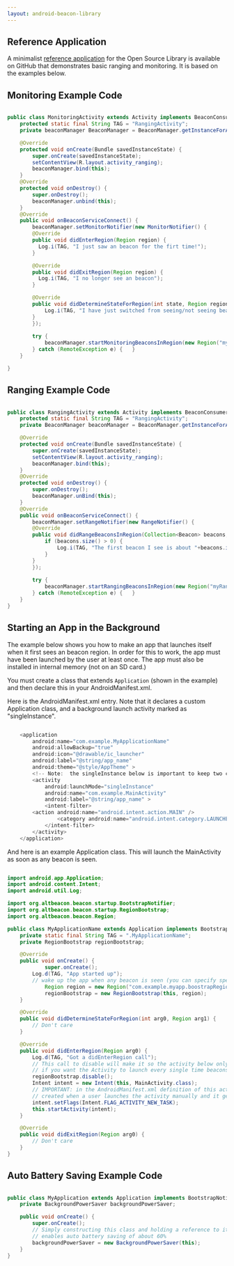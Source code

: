 ```yaml
---
layout: android-beacon-library
---
```


## Reference Application

A minimalist [reference application](https://github.com/AltBeacon/android-beacon-library-reference) for the Open Source Library is available on GitHub that demonstrates basic ranging and monitoring.  It is based on the examples below.

## Monitoring Example Code

```java

public class MonitoringActivity extends Activity implements BeaconConsumer {
	protected static final String TAG = "RangingActivity";
	private beaconManager BeaconManager = BeaconManager.getInstanceForApplication(this);

	@Override
	protected void onCreate(Bundle savedInstanceState) {
		super.onCreate(savedInstanceState);
		setContentView(R.layout.activity_ranging);
		beaconManager.bind(this);
	}
	@Override 
	protected void onDestroy() {
		super.onDestroy();
		beaconManager.unbind(this);
	}
	@Override
	public void onBeaconServiceConnect() {
		beaconManager.setMonitorNotifier(new MonitorNotifier() {
      	@Override
      	public void didEnterRegion(Region region) {
  	  	  Log.i(TAG, "I just saw an beacon for the firt time!");		
      	}

      	@Override
      	public void didExitRegion(Region region) {
          Log.i(TAG, "I no longer see an beacon");
      	}

      	@Override
      	public void didDetermineStateForRegion(int state, Region region) {
      		Log.i(TAG, "I have just switched from seeing/not seeing beacons: "+state);		
      	}
		});
		
		try {
			beaconManager.startMonitoringBeaconsInRegion(new Region("myMonitoringUniqueId", null, null, null));
		} catch (RemoteException e) {	}
	}

}

```


## Ranging Example Code

```java

public class RangingActivity extends Activity implements BeaconConsumer {
	protected static final String TAG = "RangingActivity";
	private BeaconManager beaconManager = BeaconManager.getInstanceForApplication(this);

	@Override
	protected void onCreate(Bundle savedInstanceState) {
		super.onCreate(savedInstanceState);
		setContentView(R.layout.activity_ranging);
		beaconManager.bind(this);
	}
	@Override 
	protected void onDestroy() {
		super.onDestroy();
		beaconManager.unBind(this);
	}
	@Override
	public void onBeaconServiceConnect() {
		beaconManager.setRangeNotifier(new RangeNotifier() {
      	@Override 
      	public void didRangeBeaconsInRegion(Collection<Beacon> beacons, Region region) {
      		if (beacons.size() > 0) {
	      		Log.i(TAG, "The first beacon I see is about "+beacons.iterator().next().getDistance()+" meters away.");		
      		}
      	}
		});
		
		try {
			beaconManager.startRangingBeaconsInRegion(new Region("myRangingUniqueId", null, null, null));
		} catch (RemoteException e) {	}
	}
}

```

## Starting an App in the Background 

The example below shows you how to make an app that launches itself when it first sees an beacon region.  In order for this to work, the app must have been launched
by the user at least once.  The app must also be installed in internal memory (not on an SD card.)

You must create a class that extends `Application` (shown in the example) and then declare this in your AndroidManifest.xml.

Here is the AndroidManifest.xml entry.  Note that it declares a custom Application class, and a background launch activity marked as "singleInstance".

```java

    <application 
        android:name="com.example.MyApplicationName"
        android:allowBackup="true"
        android:icon="@drawable/ic_launcher"
        android:label="@string/app_name"
        android:theme="@style/AppTheme" >
        <!-- Note:  the singleInstance below is important to keep two copies of your activity from getting launched on automatic startup -->
        <activity
            android:launchMode="singleInstance"  
            android:name="com.example.MainActivity"
            android:label="@string/app_name" >
            <intent-filter>
		<action android:name="android.intent.action.MAIN" />
                <category android:name="android.intent.category.LAUNCHER" />
            </intent-filter>
        </activity>
    </application>
```


And here is an example Application class.  This will launch the MainActivity as soon as any beacon is seen.

```java

import android.app.Application;
import android.content.Intent;
import android.util.Log;

import org.altbeacon.beacon.startup.BootstrapNotifier;
import org.altbeacon.beacon.startup.RegionBootstrap;
import org.altbeacon.beacon.Region;

public class MyApplicationName extends Application implements BootstrapNotifier {
	private static final String TAG = ".MyApplicationName";
	private RegionBootstrap regionBootstrap;

	@Override
	public void onCreate() {
        	super.onCreate();
		Log.d(TAG, "App started up");
		// wake up the app when any beacon is seen (you can specify specific id filers in the parameters below)
        	Region region = new Region("com.example.myapp.boostrapRegion", null, null, null);
        	regionBootstrap = new RegionBootstrap(this, region);
	}

	@Override
	public void didDetermineStateForRegion(int arg0, Region arg1) {
		// Don't care
	}

	@Override
	public void didEnterRegion(Region arg0) {
		Log.d(TAG, "Got a didEnterRegion call");
		// This call to disable will make it so the activity below only gets launched the first time a beacon is seen (until the next time the app is launched)
		// if you want the Activity to launch every single time beacons come into view, remove this call.  
		regionBootstrap.disable();
		Intent intent = new Intent(this, MainActivity.class);
		// IMPORTANT: in the AndroidManifest.xml definition of this activity, you must set android:launchMode="singleInstance" or you will get two instances
		// created when a user launches the activity manually and it gets launched from here.
		intent.setFlags(Intent.FLAG_ACTIVITY_NEW_TASK);
		this.startActivity(intent);
	}

	@Override
	public void didExitRegion(Region arg0) {
		// Don't care
	}    	
}

```


## Auto Battery Saving Example Code 

```java

public class MyApplication extends Application implements BootstrapNotifier {
    private BackgroundPowerSaver backgroundPowerSaver;

    public void onCreate() {
        super.onCreate();
        // Simply constructing this class and holding a reference to it in your custom Application class
        // enables auto battery saving of about 60%
        backgroundPowerSaver = new BackgroundPowerSaver(this);
    }
}

```


